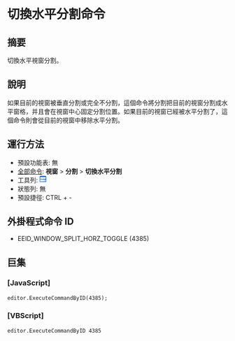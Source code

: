 # 切換水平分割命令

## 摘要

切換水平視窗分割。

## 說明

如果目前的視窗被垂直分割或完全不分割，這個命令將分割把目前的視窗分割成水平窗格，并且會在視窗中心固定分割位置。如果目前的視窗已經被水平分割了，這個命令則會從目前的視窗中移除水平分割。

## 運行方法

- 預設功能表: 無
- [全部命令](../tools/all_commands): **視窗**
\> **分割** \> **切換水平分割**
- 工具列: ![](../../images/windowsplithorzfix.png)
- 狀態列: 無
- 預設捷徑: CTRL + -

## 外掛程式命令 ID

- EEID\_WINDOW\_SPLIT\_HORZ\_TOGGLE (4385)

## 巨集

### \[JavaScript\]

```
editor.ExecuteCommandByID(4385);
```

### \[VBScript\]

```
editor.ExecuteCommandByID 4385
```
